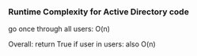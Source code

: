 ### Runtime Complexity for Active Directory code

go once through all users: O(n)

Overall:
return True if user in users: also O(n)
